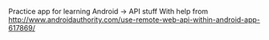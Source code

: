 Practice app for learning Android -> API stuff
With help from http://www.androidauthority.com/use-remote-web-api-within-android-app-617869/
